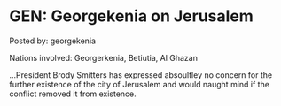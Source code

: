 # GEN: Georgekenia on Jerusalem

Posted by: georgekenia

Nations involved: Georgerkenia, Betiutia, Al Ghazan

...President Brody Smitters has expressed absoultley no concern for the further existence of the city of Jerusalem and would naught mind if the conflict removed it from existence.